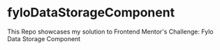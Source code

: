 # fyloDataStorageComponent
This Repo showcases my solution to Frontend Mentor's Challenge: Fylo Data Storage Component

